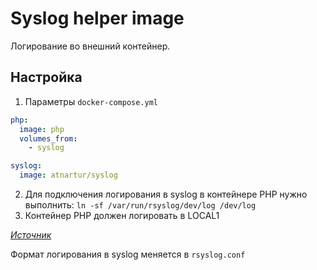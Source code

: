 # Syslog helper image

Логирование во внешний контейнер.

## Настройка

1. Параметры `docker-compose.yml`

```yml
php:
  image: php
  volumes_from:
    - syslog

syslog:
  image: atnartur/syslog
```

2. Для подключения логирования в syslog в контейнере PHP нужно выполнить:
`ln -sf /var/run/rsyslog/dev/log /dev/log`
3. Контейнер PHP должен логировать в LOCAL1

_[Источник](https://github.com/jpetazzo/syslogdocker/issues/4#issue-95955147)_

Формат логирования в syslog меняется в `rsyslog.conf`